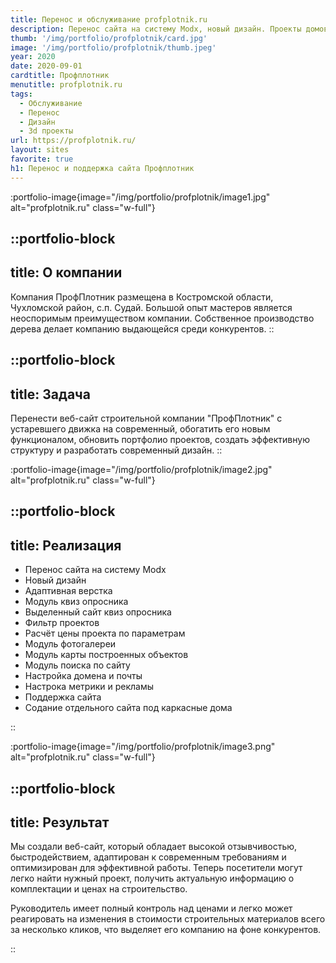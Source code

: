 ```yaml
---
title: Перенос и обслуживание profplotnik.ru
description: Перенос сайта на систему Modx, новый дизайн. Проекты домов из каталога. Поддержка сайта
thumb: '/img/portfolio/profplotnik/card.jpg'
image: '/img/portfolio/profplotnik/thumb.jpeg'
year: 2020
date: 2020-09-01
cardtitle: Профплотник
menutitle: profplotnik.ru
tags:
  - Обслуживание
  - Перенос
  - Дизайн
  - 3d проекты
url: https://profplotnik.ru/
layout: sites
favorite: true
h1: Перенос и поддержка сайта Профплотник
---
```


:portfolio-image{image="/img/portfolio/profplotnik/image1.jpg" alt="profplotnik.ru" class="w-full"}

::portfolio-block
---
title: О компании
---
Компания ПрофПлотник размещена в Костромской области, Чухломской район, с.п. Судай. Большой опыт мастеров является
неоспоримым преимуществом компании. Собственное производство дерева делает компанию выдающейся среди конкурентов.
::

::portfolio-block
---
title: Задача
---
Перенести веб-сайт строительной компании "ПрофПлотник" с устаревшего движка на современный, обогатить его новым
функционалом, обновить портфолио проектов, создать эффективную структуру и разработать современный дизайн.
::

:portfolio-image{image="/img/portfolio/profplotnik/image2.jpg" alt="profplotnik.ru" class="w-full"}


::portfolio-block
---
title: Реализация
---

- Перенос сайта на систему Modx
- Новый дизайн
- Адаптивная верстка
- Модуль квиз опросника
- Выделенный сайт квиз опросника
- Фильтр проектов
- Расчёт цены проекта по параметрам
- Модуль фотогалереи
- Модуль карты построенных объектов
- Модуль поиска по сайту
- Настройка домена и почты
- Настрока метрики и рекламы
- Поддержка сайта
- Содание отдельного сайта под каркасные дома

::

:portfolio-image{image="/img/portfolio/profplotnik/image3.png" alt="profplotnik.ru" class="w-full"}

::portfolio-block
---
title: Результат
---
Мы создали веб-сайт, который обладает высокой отзывчивостью, быстродействием, адаптирован к современным требованиям и
оптимизирован для эффективной работы. Теперь посетители могут легко найти нужный проект, получить актуальную информацию
о комплектации и ценах на строительство.

Руководитель имеет полный контроль над ценами и легко может реагировать на изменения в стоимости строительных материалов
всего за несколько кликов, что выделяет его компанию на фоне конкурентов.

::